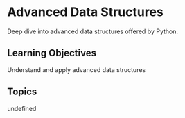 # Advanced Data Structures

Deep dive into advanced data structures offered by Python.

## Learning Objectives
Understand and apply advanced data structures

## Topics
undefined